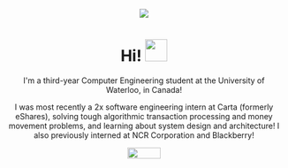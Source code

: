 <html>

 <p align="center"><img src="https://i.imgur.com/bJEDat8.png"/></p>

 <p align="center"><h1 align="center">Hi! <img src="https://media.giphy.com/media/8XaBSsyQaYFxxNqznU/giphy.gif" width="40" height="40"/>
 </h3>
 <p align="center">I'm a third-year Computer Engineering student at the University of Waterloo, in Canada! </p>

 <p align="center">I was most recently a 2x software engineering intern at Carta (formerly eShares), solving tough algorithmic transaction processing and money movement problems, and learning about system design and architecture! I also previously interned at NCR Corporation and Blackberry! 
  
  <p align="center"><a href="https://linkedin.com/in/kaveenk"><img src="https://i.imgur.com/1HtFi4b.png" width="60" height="20"/></p>
